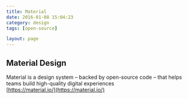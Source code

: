 ```yaml
---
title: Material
date: 2016-01-08 15:04:23
category: design
tags: [open-source]

layout: page
---
```


## Material Design

Material is a design system – backed by open-source code – that helps teams build high-quality digital experiences  
[https://material.io/](https://material.io/)

